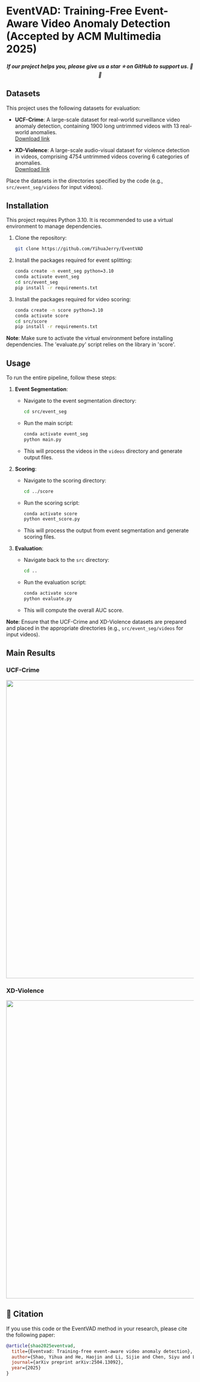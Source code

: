 # EventVAD: Training-Free Event-Aware Video Anomaly Detection (Accepted by ACM Multimedia 2025)

<h5 align="center"> If our project helps you, please give us a star ⭐ on GitHub to support us. 🙏🙏 </h5>

## Datasets

This project uses the following datasets for evaluation:

- **UCF-Crime**: A large-scale dataset for real-world surveillance video anomaly detection, containing 1900 long untrimmed videos with 13 real-world anomalies.  
  [Download link](https://www.crcv.ucf.edu/projects/real-world/)

- **XD-Violence**: A large-scale audio-visual dataset for violence detection in videos, comprising 4754 untrimmed videos covering 6 categories of anomalies.  
  [Download link](https://roc-ng.github.io/XD-Violence/)

Place the datasets in the directories specified by the code (e.g., `src/event_seg/videos` for input videos).

## Installation

This project requires Python 3.10. It is recommended to use a virtual environment to manage dependencies.

1. Clone the repository:
   ```bash
   git clone https://github.com/YihuaJerry/EventVAD
   ```

2. Install the packages required for event splitting:
   ```bash
   conda create -n event_seg python=3.10
   conda activate event_seg
   cd src/event_seg
   pip install -r requirements.txt
   ```

3. Install the packages required for video scoring:
   ```bash
   conda create -n score python=3.10
   conda activate score
   cd src/score
   pip install -r requirements.txt
   ```

**Note**: Make sure to activate the virtual environment before installing dependencies. The 'evaluate.py' script relies on the library in 'score'.

## Usage

To run the entire pipeline, follow these steps:

1. **Event Segmentation**:
   - Navigate to the event segmentation directory:
     ```bash
     cd src/event_seg
     ```
   - Run the main script:
     ```bash
     conda activate event_seg
     python main.py
     ```
   - This will process the videos in the `videos` directory and generate output files.

2. **Scoring**:
   - Navigate to the scoring directory:
     ```bash
     cd ../score
     ```
   - Run the scoring script:
     ```bash
     conda activate score
     python event_score.py
     ```
   - This will process the output from event segmentation and generate scoring files.

3. **Evaluation**:
   - Navigate back to the `src` directory:
     ```bash
     cd ..
     ```
   - Run the evaluation script:
     ```bash
     conda activate score
     python evaluate.py
     ```
   - This will compute the overall AUC score.

**Note**: Ensure that the UCF-Crime and XD-Violence datasets are prepared and placed in the appropriate directories (e.g., `src/event_seg/videos` for input videos).

## Main Results
### UCF-Crime
<p><img src="./assets/images/performance(1).png" width="800" "/></p>

### XD-Violence
<p><img src="./assets/images/performance(2).png" width="800" "/></p>

## 📑 Citation

If you use this code or the EventVAD method in your research, please cite the following paper:

```bibtex
@article{shao2025eventvad,
  title={Eventvad: Training-free event-aware video anomaly detection},
  author={Shao, Yihua and He, Haojin and Li, Sijie and Chen, Siyu and Long, Xinwei and Zeng, Fanhu and Fan, Yuxuan and Zhang, Muyang and Yan, Ziyang and Ma, Ao and others},
  journal={arXiv preprint arXiv:2504.13092},
  year={2025}
}
```
